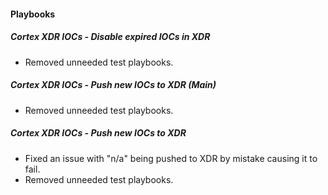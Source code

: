 
#### Playbooks

##### Cortex XDR IOCs - Disable expired IOCs in XDR

- Removed unneeded test playbooks.

##### Cortex XDR IOCs - Push new IOCs to XDR (Main)

- Removed unneeded test playbooks.

##### Cortex XDR IOCs - Push new IOCs to XDR

- Fixed an issue with "n/a" being pushed to XDR by mistake causing it to fail.
- Removed unneeded test playbooks.
